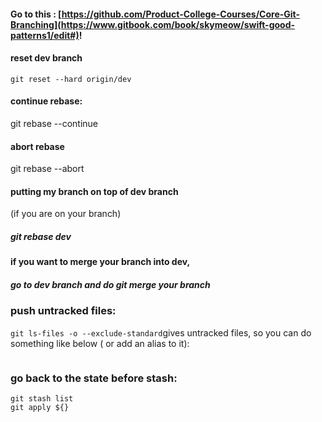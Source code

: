 #### Go to this : [https://github.com/Product-College-Courses/Core-Git-Branching](https://www.gitbook.com/book/skymeow/swift-good-patterns1/edit#)!

#### reset dev branch

```
git reset --hard origin/dev
```

#### continue rebase:

git rebase --continue

#### abort rebase

git rebase --abort

#### putting my branch on top of dev branch

\(if you are on your branch\)

##### git rebase dev

#### if you want to merge your branch into dev,

##### go to dev branch and do git merge your branch

### push untracked files:

`git ls-files -o --exclude-standard`gives untracked files, so you can do something like below \( or add an alias to it\):

```

```

### go back to the state before stash:

```
git stash list
git apply ${}
```



